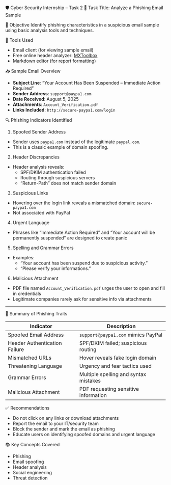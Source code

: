 🛡️ Cyber Security Internship – Task 2 
📌 Task Title: Analyze a Phishing Email Sample

🎯 Objective
Identify phishing characteristics in a suspicious email sample using basic analysis tools and techniques.

🧰 Tools Used
- Email client (for viewing sample email)
- Free online header analyzer: [MXToolbox](https://mxtoolbox.com)
- Markdown editor (for report formatting)

📥 Sample Email Overview
- **Subject Line**: “Your Account Has Been Suspended – Immediate Action Required”
- **Sender Address**: `support@paypa1.com`
- **Date Received**: August 5, 2025
- **Attachments**: `Account_Verification.pdf`
- **Links Included**: `http://secure-paypa1.com/login`

🔍 Phishing Indicators Identified
1. Spoofed Sender Address
- Sender uses `paypa1.com` instead of the legitimate `paypal.com`.
- This is a classic example of domain spoofing.

2. Header Discrepancies
- Header analysis reveals:
  - SPF/DKIM authentication failed
  - Routing through suspicious servers
  - “Return-Path” does not match sender domain

 3. Suspicious Links
- Hovering over the login link reveals a mismatched domain: `secure-paypa1.com`
- Not associated with PayPal

 4. Urgent Language
- Phrases like “Immediate Action Required” and “Your account will be permanently suspended” are designed to create panic

 5. Spelling and Grammar Errors
- Examples:
  - “Your account has been suspend due to suspicious activity.”
  - “Please verify your informations.”

 6. Malicious Attachment
- PDF file named `Account_Verification.pdf` urges the user to open and fill in credentials
- Legitimate companies rarely ask for sensitive info via attachments

---

🧠 Summary of Phishing Traits

| Indicator                      | Description                                                |
|-------------------------------|-------------------------------------------------------------|
| Spoofed Email Address         | `support@paypa1.com` mimics PayPal                          |
| Header Authentication Failure | SPF/DKIM failed; suspicious routing                         |
| Mismatched URLs               | Hover reveals fake login domain                             |
| Threatening Language          | Urgency and fear tactics used                               |
| Grammar Errors                | Multiple spelling and syntax mistakes                       |
| Malicious Attachment          | PDF requesting sensitive information                        |

✅ Recommendations
- Do not click on any links or download attachments
- Report the email to your IT/security team
- Block the sender and mark the email as phishing
- Educate users on identifying spoofed domains and urgent language

📚 Key Concepts Covered
- Phishing
- Email spoofing
- Header analysis
- Social engineering
- Threat detection


